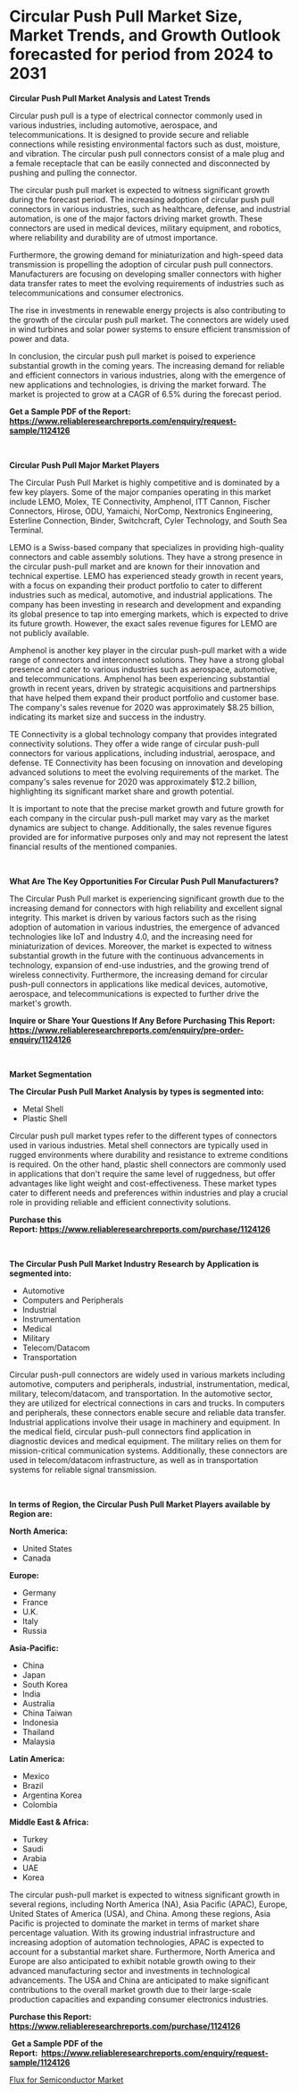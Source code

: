 <p><h1>Circular Push Pull Market Size, Market Trends, and Growth Outlook forecasted for period from 2024 to 2031</h1></p><p><strong>Circular Push Pull Market Analysis and Latest Trends</strong></p>
<p><p>Circular push pull is a type of electrical connector commonly used in various industries, including automotive, aerospace, and telecommunications. It is designed to provide secure and reliable connections while resisting environmental factors such as dust, moisture, and vibration. The circular push pull connectors consist of a male plug and a female receptacle that can be easily connected and disconnected by pushing and pulling the connector.</p><p>The circular push pull market is expected to witness significant growth during the forecast period. The increasing adoption of circular push pull connectors in various industries, such as healthcare, defense, and industrial automation, is one of the major factors driving market growth. These connectors are used in medical devices, military equipment, and robotics, where reliability and durability are of utmost importance.</p><p>Furthermore, the growing demand for miniaturization and high-speed data transmission is propelling the adoption of circular push pull connectors. Manufacturers are focusing on developing smaller connectors with higher data transfer rates to meet the evolving requirements of industries such as telecommunications and consumer electronics.</p><p>The rise in investments in renewable energy projects is also contributing to the growth of the circular push pull market. The connectors are widely used in wind turbines and solar power systems to ensure efficient transmission of power and data.</p><p>In conclusion, the circular push pull market is poised to experience substantial growth in the coming years. The increasing demand for reliable and efficient connectors in various industries, along with the emergence of new applications and technologies, is driving the market forward. The market is projected to grow at a CAGR of 6.5% during the forecast period.</p></p>
<p><strong>Get a Sample PDF of the Report:&nbsp; <a href="https://www.reliableresearchreports.com/enquiry/request-sample/1124126">https://www.reliableresearchreports.com/enquiry/request-sample/1124126</a></strong></p>
<p>&nbsp;</p>
<p><strong>Circular Push Pull Major Market Players</strong></p>
<p><p>The Circular Push Pull Market is highly competitive and is dominated by a few key players. Some of the major companies operating in this market include LEMO, Molex, TE Connectivity, Amphenol, ITT Cannon, Fischer Connectors, Hirose, ODU, Yamaichi, NorComp, Nextronics Engineering, Esterline Connection, Binder, Switchcraft, Cyler Technology, and South Sea Terminal.</p><p>LEMO is a Swiss-based company that specializes in providing high-quality connectors and cable assembly solutions. They have a strong presence in the circular push-pull market and are known for their innovation and technical expertise. LEMO has experienced steady growth in recent years, with a focus on expanding their product portfolio to cater to different industries such as medical, automotive, and industrial applications. The company has been investing in research and development and expanding its global presence to tap into emerging markets, which is expected to drive its future growth. However, the exact sales revenue figures for LEMO are not publicly available.</p><p>Amphenol is another key player in the circular push-pull market with a wide range of connectors and interconnect solutions. They have a strong global presence and cater to various industries such as aerospace, automotive, and telecommunications. Amphenol has been experiencing substantial growth in recent years, driven by strategic acquisitions and partnerships that have helped them expand their product portfolio and customer base. The company's sales revenue for 2020 was approximately $8.25 billion, indicating its market size and success in the industry.</p><p>TE Connectivity is a global technology company that provides integrated connectivity solutions. They offer a wide range of circular push-pull connectors for various applications, including industrial, aerospace, and defense. TE Connectivity has been focusing on innovation and developing advanced solutions to meet the evolving requirements of the market. The company's sales revenue for 2020 was approximately $12.2 billion, highlighting its significant market share and growth potential.</p><p>It is important to note that the precise market growth and future growth for each company in the circular push-pull market may vary as the market dynamics are subject to change. Additionally, the sales revenue figures provided are for informative purposes only and may not represent the latest financial results of the mentioned companies.</p></p>
<p>&nbsp;</p>
<p><strong>What Are The Key Opportunities For Circular Push Pull Manufacturers?</strong></p>
<p><p>The Circular Push Pull market is experiencing significant growth due to the increasing demand for connectors with high reliability and excellent signal integrity. This market is driven by various factors such as the rising adoption of automation in various industries, the emergence of advanced technologies like IoT and Industry 4.0, and the increasing need for miniaturization of devices. Moreover, the market is expected to witness substantial growth in the future with the continuous advancements in technology, expansion of end-use industries, and the growing trend of wireless connectivity. Furthermore, the increasing demand for circular push-pull connectors in applications like medical devices, automotive, aerospace, and telecommunications is expected to further drive the market's growth.</p></p>
<p><strong>Inquire or Share Your Questions If Any Before Purchasing This Report: <a href="https://www.reliableresearchreports.com/enquiry/pre-order-enquiry/1124126">https://www.reliableresearchreports.com/enquiry/pre-order-enquiry/1124126</a></strong></p>
<p>&nbsp;</p>
<p><strong>Market Segmentation</strong></p>
<p><strong>The Circular Push Pull Market Analysis by types is segmented into:</strong></p>
<p><ul><li>Metal Shell</li><li>Plastic Shell</li></ul></p>
<p><p>Circular push pull market types refer to the different types of connectors used in various industries. Metal shell connectors are typically used in rugged environments where durability and resistance to extreme conditions is required. On the other hand, plastic shell connectors are commonly used in applications that don't require the same level of ruggedness, but offer advantages like light weight and cost-effectiveness. These market types cater to different needs and preferences within industries and play a crucial role in providing reliable and efficient connectivity solutions.</p></p>
<p><strong>Purchase this Report:&nbsp;<a href="https://www.reliableresearchreports.com/purchase/1124126">https://www.reliableresearchreports.com/purchase/1124126</a></strong></p>
<p>&nbsp;</p>
<p><strong>The Circular Push Pull Market Industry Research by Application is segmented into:</strong></p>
<p><ul><li>Automotive</li><li>Computers and Peripherals</li><li>Industrial</li><li>Instrumentation</li><li>Medical</li><li>Military</li><li>Telecom/Datacom</li><li>Transportation</li></ul></p>
<p><p>Circular push-pull connectors are widely used in various markets including automotive, computers and peripherals, industrial, instrumentation, medical, military, telecom/datacom, and transportation. In the automotive sector, they are utilized for electrical connections in cars and trucks. In computers and peripherals, these connectors enable secure and reliable data transfer. Industrial applications involve their usage in machinery and equipment. In the medical field, circular push-pull connectors find application in diagnostic devices and medical equipment. The military relies on them for mission-critical communication systems. Additionally, these connectors are used in telecom/datacom infrastructure, as well as in transportation systems for reliable signal transmission.</p></p>
<p>&nbsp;</p>
<p><strong>In terms of Region, the Circular Push Pull Market Players available by Region are:</strong></p>
<p>
    <p> <strong> North America: </strong>
        <ul>
            <li>United States</li>
            <li>Canada</li>
        </ul>
        </p> 
    <p> <strong> Europe: </strong>
        <ul>
            <li>Germany</li>
            <li>France</li>
            <li>U.K.</li>
            <li>Italy</li>
            <li>Russia</li>
        </ul>
        </p> 
    <p> <strong> Asia-Pacific: </strong>
        <ul>
            <li>China</li>
            <li>Japan</li>
            <li>South Korea</li>
            <li>India</li>
            <li>Australia</li>
            <li>China Taiwan</li>
            <li>Indonesia</li>
            <li>Thailand</li>
            <li>Malaysia</li>
        </ul>
        </p> 
    <p> <strong> Latin America: </strong>
        <ul>
            <li>Mexico</li>
            <li>Brazil</li>
            <li>Argentina Korea</li>
            <li>Colombia</li>
        </ul>
        </p> 
    <p> <strong> Middle East & Africa: </strong>
        <ul>
            <li>Turkey</li>
            <li>Saudi</li>
            <li>Arabia</li>
            <li>UAE</li>
            <li>Korea</li>
        </ul>
    </p>
    </p>
<p><p>The circular push-pull market is expected to witness significant growth in several regions, including North America (NA), Asia Pacific (APAC), Europe, United States of America (USA), and China. Among these regions, Asia Pacific is projected to dominate the market in terms of market share percentage valuation. With its growing industrial infrastructure and increasing adoption of automation technologies, APAC is expected to account for a substantial market share. Furthermore, North America and Europe are also anticipated to exhibit notable growth owing to their advanced manufacturing sector and investments in technological advancements. The USA and China are anticipated to make significant contributions to the overall market growth due to their large-scale production capacities and expanding consumer electronics industries.</p></p>
<p><strong>Purchase this Report: <a href="https://www.reliableresearchreports.com/purchase/1124126">https://www.reliableresearchreports.com/purchase/1124126</a></strong></p>
<p>&nbsp;<strong>Get a Sample PDF of the Report:&nbsp;&nbsp;<a href="https://www.reliableresearchreports.com/enquiry/request-sample/1124126">https://www.reliableresearchreports.com/enquiry/request-sample/1124126</a></strong></p>
<p><strong></strong></p>
<p><p><a href="https://github.com/elizabethdagraca/Market-Research-Report-List-1/blob/main/flux-for-semiconductor-market.md">Flux for Semiconductor Market</a></p></p>